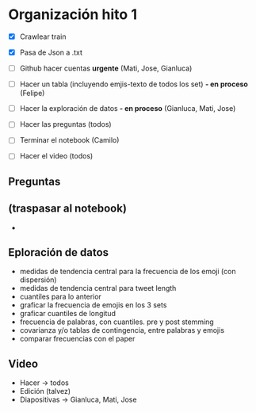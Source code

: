 # Organización hito 1

- [x] Crawlear train
- [x] Pasa de Json a .txt
- [ ] Github hacer cuentas **urgente** (Mati, Jose, Gianluca)
- [ ] Hacer un tabla (incluyendo emjis-texto de todos los set) **- en proceso** (Felipe)
- [ ] Hacer la exploración de datos **- en proceso** (Gianluca, Mati, Jose)
- [ ] Hacer las preguntas (todos)
- [ ] Terminar el notebook (Camilo)
- [ ] Hacer el video (todos)


## Preguntas
(traspasar al notebook)
- 
- 

## Eploración de datos

- medidas de tendencia central para la frecuencia de los emoji (con dispersión)
- medidas de tendencia central para tweet length
- cuantiles para lo anterior
- graficar la frecuencia de emojis en los 3 sets
- graficar cuantiles de longitud
- frecuencia de palabras, con cuantiles. pre y post stemming
- covarianza y/o tablas de contingencia, entre palabras y emojis
- comparar frecuencias con el paper

## Video

- Hacer -> todos
- Edición (talvez)
- Diapositivas -> Gianluca, Mati, Jose
